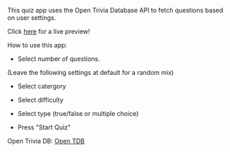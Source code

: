 This quiz app uses the Open Trivia Database API to fetch questions based on user settings.

Click [here](https://quiz-app-fvac.onrender.com/) for a live preview!

How to use this app:

- Select number of questions.

(Leave the following settings at default for a random mix)
- Select catergory
- Select difficulty
- Select type (true/false or multiple choice)

- Press "Start Quiz"




Open Trivia DB: [Open TDB](https://opentdb.com/)
